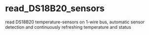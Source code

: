 # read_DS18B20_sensors
read DS18B20 temperature-sensors on 1-wire bus, automatic sensor detection and continuously refreshing temperature and status
